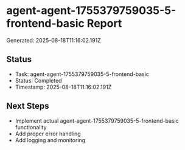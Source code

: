 # agent-agent-1755379759035-5-frontend-basic Report

Generated: 2025-08-18T11:16:02.191Z

## Status
- Task: agent-agent-1755379759035-5-frontend-basic
- Status: Completed
- Timestamp: 2025-08-18T11:16:02.191Z

## Next Steps
- Implement actual agent-agent-1755379759035-5-frontend-basic functionality
- Add proper error handling
- Add logging and monitoring
